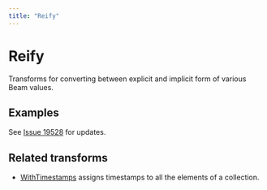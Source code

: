 ```yaml
---
title: "Reify"
---
```

<!--
Licensed under the Apache License, Version 2.0 (the "License");
you may not use this file except in compliance with the License.
You may obtain a copy of the License at

http://www.apache.org/licenses/LICENSE-2.0

Unless required by applicable law or agreed to in writing, software
distributed under the License is distributed on an "AS IS" BASIS,
WITHOUT WARRANTIES OR CONDITIONS OF ANY KIND, either express or implied.
See the License for the specific language governing permissions and
limitations under the License.
-->

# Reify
Transforms for converting between explicit and implicit form of various Beam values.

## Examples
See [Issue 19528](https://github.com/apache/beam/issues/19528) for updates.

## Related transforms
* [WithTimestamps](/documentation/transforms/python/elementwise/withtimestamps) assigns timestamps to all the elements of a collection.
